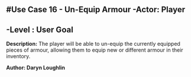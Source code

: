  #Use Case 16 - Un-Equip Armour
 -**Actor: Player**
 -
 -**Level : User Goal**
 -
  **Description:** The player will be able to un-equip the currently equipped pieces of armour, allowing them to equip new or different armour in their inventory. 
  
  **Author: Daryn Loughlin**
